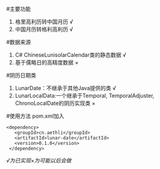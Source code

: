 #主要功能
1. 格里高利历转中国月历 √
2. 中国月历转格利高利历 √

#数据来源
1. C# ChineseLunisolarCalendar类的静态数据 √
2. 基于儒略日的高精度数据 ×

#阴历日期类
1. LunarDate：不继承于其他Java提供的类 √
2. LunarLocalData:一个继承于Temporal, TemporalAdjuster, ChronoLocalDate的阴历实现类 × 

#使用方法
pom.xml加入
```
<dependency>
   <groupId>cn.aethli</groupId>
   <artifactId>lunar-date</artifactId>
   <version>0.1.0</version>
 </dependency>
```

*√为已实现×为可能以后会做*